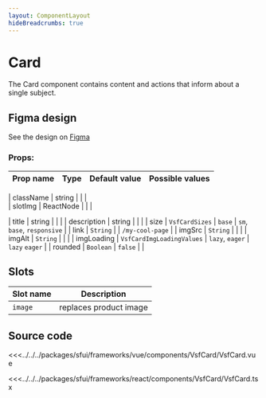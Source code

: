 ```yaml
---
layout: ComponentLayout
hideBreadcrumbs: true
---
```

# Card

The Card component contains content and actions that inform about a single subject.

<Generate style="height: 900px" />

## Figma design

See the design on [Figma](https://www.figma.com/file/CWOkbpne0tDpSenT4ZEUTQ/%F0%9F%9B%A0-SFUI-2.0-%7C-Development?node-id=17358%3A48256)

### Props:
| Prop name   | Type      | Default value | Possible values                        |
| ----------- |-----------| ------------- | -------------------------------------- |
<!-- react -->
| className   | string    |             |                                          |                                        
| slotImg     | ReactNode |             |                                          |                                        
<!-- end react -->
| title       | string    |             |                                          |
| description       | string    |             |                                          |
| size      | `VsfCardSizes`    | `base`        | `sm`, `base`, `responsive`                 |
| link      | `String`            |               | `/my-cool-page`                    |
| imgSrc  | `String`           |               |                                    |
| imgAlt      | `String`           |               |                                    |
| imgLoading   | `VsfCardImgLoadingValues`           |  `lazy`, `eager`             |  `lazy` `eager`          |
| rounded     | `Boolean`           |     `false`          |                                    |

<!-- vue -->
## Slots

| Slot name     |            Description                                     |
| ------------- | :--------------------------------------------------------: |
| `image`       | replaces product image                                     |
<!-- end vue -->

## Source code

<!-- vue -->
<<<../../../packages/sfui/frameworks/vue/components/VsfCard/VsfCard.vue
<!-- end vue -->
<!-- react -->
<<<../../../packages/sfui/frameworks/react/components/VsfCard/VsfCard.tsx
<!-- end react -->